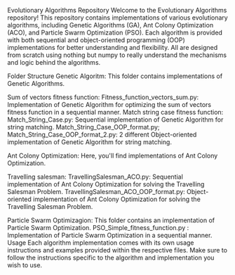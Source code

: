 Evolutionary Algorithms Repository
Welcome to the Evolutionary Algorithms repository! This repository contains implementations of various evolutionary algorithms, including Genetic Algorithms (GA), Ant Colony Optimization (ACO), and Particle Swarm Optimization (PSO). Each algorithm is provided with both sequential and object-oriented programming (OOP) implementations for better understanding and flexibility. All are designed from scratch using nothing but numpy to really understand the mechanisms and logic behind the algorithms.

Folder Structure
Genetic Algoritm: This folder contains implementations of Genetic Algorithms.

Sum of vectors fitness function:
Fitness_function_vectors_sum.py: Implementation of Genetic Algorithm for optimizing the sum of vectors fitness function in a sequential manner.
Match string case fitness function:
Match_String_Case.py: Sequential implementation of Genetic Algorithm for string matching.
Match_String_Case_OOP_format.py; Match_String_Case_OOP_format_2.py: 2 different Object-oriented implementation of Genetic Algorithm for string matching.

Ant Colony Optimization: Here, you'll find implementations of Ant Colony Optimization.

Travelling salesman:
TravellingSalesman_ACO.py: Sequential implementation of Ant Colony Optimization for solving the Travelling Salesman Problem.
TravellingSalesman_ACO_OOP_format.py: Object-oriented implementation of Ant Colony Optimization for solving the Travelling Salesman Problem.

Particle Swarm Optimizagion: This folder contains an implementation of Particle Swarm Optimization.
PSO_Simple_fitness_function.py
: Implementation of Particle Swarm Optimization in a sequential manner.
Usage
Each algorithm implementation comes with its own usage instructions and examples provided within the respective files. Make sure to follow the instructions specific to the algorithm and implementation you wish to use.
